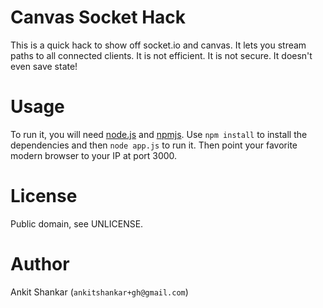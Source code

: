 # Canvas Socket Hack

This is a quick hack to show off socket.io and canvas. It lets you
stream paths to all connected clients. It is not efficient. It is not
secure. It doesn't even save state!

# Usage

To run it, you will need [node.js][node] and [npmjs][npm]. Use `npm
install` to install the dependencies and then `node app.js` to run
it. Then point your favorite modern browser to your IP at port 3000.

[node]: http://nodejs.org/
[npm]: http://npmjs.org/

# License
Public domain, see UNLICENSE.

# Author
Ankit Shankar (`ankitshankar+gh@gmail.com`)